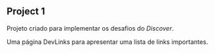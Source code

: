## Project 1

Projeto criado para implementar os desafios do *Discover*.

Uma página DevLinks para apresentar uma lista de links importantes.
